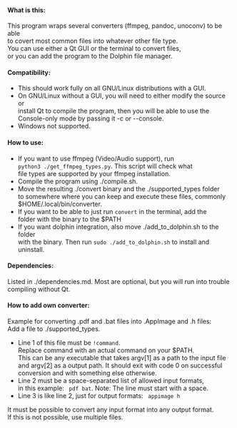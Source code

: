 #### What is this:  
  
This program wraps several converters (ffmpeg, pandoc, unoconv) to be able  
to covert most common files into whatever other file type.  
You can use either a Qt GUI or the terminal to convert files,  
or you can add the program to the Dolphin file manager.  
  
#### Compatibility:  
  
* This should work fully on all GNU/Linux distributions with a GUI.  
* On GNU/Linux without a GUI, you will need to either modify the source or  
  install Qt to compile the program, then you will be able to use the  
  Console-only mode by passing it -c or --console.  
* Windows not supported.  
  
#### How to use:  
  
* If you want to use ffmpeg (Video/Audio support), run  
  ```python3 ./get_ffmpeg_types.py```. This script will check what  
  file types are supported by your ffmpeg installation.  
* Compile the program using ./compile.sh.  
* Move the resulting ./convert binary and the ./supported_types folder  
   to somewhere where you can keep and execute these files, commonly  
  $HOME/.local/bin/converter.  
* If you want to be able to just run ```convert``` in the terminal, add the  
  folder with the binary to the $PATH
* If you want dolphin integration, also move ./add_to_dolphin.sh to the folder  
  with the binary. Then run ```sudo ./add_to_dolphin.sh``` to install and  
  uninstall.  
  
#### Dependencies:  
  
Listed in ./dependencies.md. Most are optional, but you will run into trouble  
compiling without Qt.  
  
#### How to add own converter:
  
Example for converting .pdf and .bat files into .AppImage and .h files:  
Add a file to ./supported_types.  
  
* Line 1 of this file must be ```!command```.  
  Replace command with an actual command on your $PATH.  
  This can be any executable that takes argv[1] as a path to the input file  
  and argv[2] as a output path. It should exit with code 0 on successful  
  conversion and with something else otherwise.  
* Line 2 must be a space-separated list of allowed input formats,  
  in this example: ``` pdf bat```. Note: The line must start with a space.  
* Line 3 is like line 2, just for output formats: ``` appimage h```  
  
It must be possible to convert any input format into any output format.  
If this is not possible, use multiple files.  
